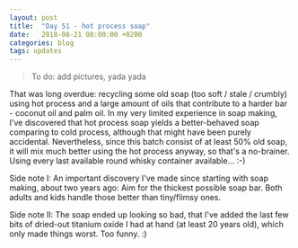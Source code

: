 ```yaml
---
layout: post
title:  "Day 51 - hot process soap"
date:   2018-08-21 08:00:00 +0200
categories: blog
tags: updates
---
```


> To do: add pictures, yada yada

That was long overdue: recycling some old soap (too soft / stale / crumbly) using hot process and a large amount of oils that contribute to a harder bar - coconut oil and palm oil.
In my very limited experience in soap making, I've discovered that hot process soap yields a better-behaved soap comparing to cold process, although that might have been purely accidental. Nevertheless, since this batch consist of at least 50% old soap, it will mix much better using the hot process anyway, so that's a no-brainer.
Using every last available round whisky container available... :-)

Side note I: An important discovery I've made since starting with soap making, about two years ago: Aim for the thickest possible soap bar. Both adults and kids handle those better than tiny/flimsy ones.

Side note II: The soap ended up looking so bad, that I've added the last few bits of dried-out titanium oxide I had at hand (at least 20 years old), which only made things worst. Too funny. :)
